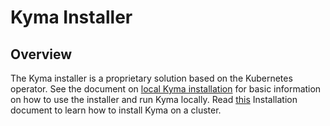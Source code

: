 # Kyma Installer

## Overview

The Kyma installer is a proprietary solution based on the Kubernetes operator. See the document on [local Kyma installation](../docs/kyma/docs/030-inst-local-installation-from-release.md) for basic information on how to use the installer and run Kyma locally. Read [this](../docs/kyma/docs/032-inst-gke-installation.md) Installation document to learn how to install Kyma on a cluster.
